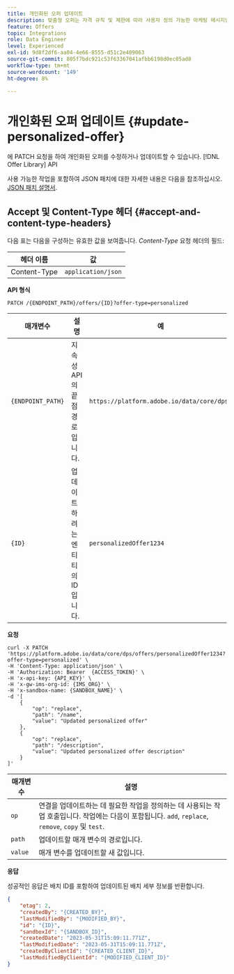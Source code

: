 ```yaml
---
title: 개인화된 오퍼 업데이트
description: 맞춤형 오퍼는 자격 규칙 및 제한에 따라 사용자 정의 가능한 마케팅 메시지입니다.
feature: Offers
topic: Integrations
role: Data Engineer
level: Experienced
exl-id: 9d8f2df6-aa04-4e66-8555-d51c2e409063
source-git-commit: 805f7bdc921c53f63367041afbb6198d0ec05ad8
workflow-type: tm+mt
source-wordcount: '149'
ht-degree: 8%

---
```


# 개인화된 오퍼 업데이트 {#update-personalized-offer}

에 PATCH 요청을 하여 개인화된 오퍼를 수정하거나 업데이트할 수 있습니다. [!DNL Offer Library] API

사용 가능한 작업을 포함하여 JSON 패치에 대한 자세한 내용은 다음을 참조하십시오. [JSON 패치 설명서](https://jsonpatch.com/).

## Accept 및 Content-Type 헤더 {#accept-and-content-type-headers}

다음 표는 다음을 구성하는 유효한 값을 보여줍니다. *Content-Type* 요청 헤더의 필드:

| 헤더 이름 | 값 |
| ----------- | ----- |
| Content-Type | `application/json` |

**API 형식**

```http
PATCH /{ENDPOINT_PATH}/offers/{ID}?offer-type=personalized
```

| 매개변수 | 설명 | 예 |
| --------- | ----------- | ------- |
| `{ENDPOINT_PATH}` | 지속성 API의 끝점 경로입니다. | `https://platform.adobe.io/data/core/dps/` |
| `{ID}` | 업데이트하려는 엔티티의 ID입니다. | `personalizedOffer1234` |

**요청**

```shell
curl -X PATCH 'https://platform.adobe.io/data/core/dps/offers/personalizedOffer1234?offer-type=personalized' \
-H 'Content-Type: application/json' \
-H 'Authorization: Bearer  {ACCESS_TOKEN}' \
-H 'x-api-key: {API_KEY}' \
-H 'x-gw-ims-org-id: {IMS_ORG}' \
-H 'x-sandbox-name: {SANDBOX_NAME}' \
-d '[
    {
        "op": "replace",
        "path": "/name",
        "value": "Updated personalized offer"
    },
    {
        "op": "replace",
        "path": "/description",
        "value": "Updated personalized offer description"
    }
]'
```

| 매개변수 | 설명 |
| --------- | ----------- |
| `op` | 연결을 업데이트하는 데 필요한 작업을 정의하는 데 사용되는 작업 호출입니다. 작업에는 다음이 포함됩니다. `add`, `replace`, `remove`, `copy` 및 `test`. |
| `path` | 업데이트할 매개 변수의 경로입니다. |
| `value` | 매개 변수를 업데이트할 새 값입니다. |

**응답**

성공적인 응답은 배치 ID를 포함하여 업데이트된 배치 세부 정보를 반환합니다.

```json
{
    "etag": 2,
    "createdBy": "{CREATED_BY}",
    "lastModifiedBy": "{MODIFIED_BY}",
    "id": "{ID}",
    "sandboxId": "{SANDBOX_ID}",
    "createdDate": "2023-05-31T15:09:11.771Z",
    "lastModifiedDate": "2023-05-31T15:09:11.771Z",
    "createdByClientId": "{CREATED_CLIENT_ID}",
    "lastModifiedByClientId": "{MODIFIED_CLIENT_ID}"
}
```
